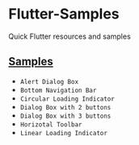 # Flutter-Samples
Quick Flutter resources and samples

## [Samples](src/README.md)
- `Alert Dialog Box`
- `Bottom Navigation Bar`
- `Circular Loading Indicator`
- `Dialog Box with 2 buttons`
- `Dialog Box with 3 buttons`
- `Horizotal Toolbar`
- `Linear Loading Indicator`
